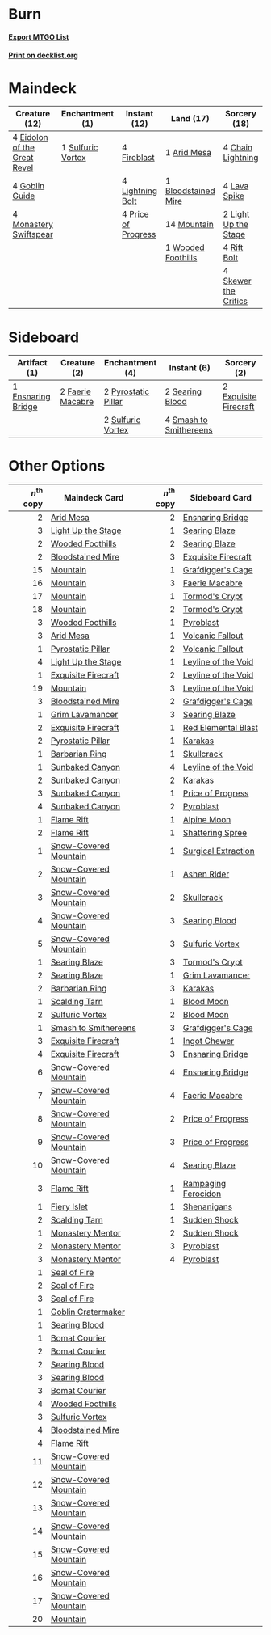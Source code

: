 # Burn

#### [Export MTGO List](../collection/Burn/Burn.txt)
#### [Print on decklist.org](http://decklist.org/?deckmain=1%09Arid%20Mesa%0A1%09Bloodstained%20Mire%0A4%09Chain%20Lightning%0A4%09Eidolon%20of%20the%20Great%20Revel%0A4%09Fireblast%0A4%09Goblin%20Guide%0A4%09Lava%20Spike%0A2%09Light%20Up%20the%20Stage%0A4%09Lightning%20Bolt%0A4%09Monastery%20Swiftspear%0A14%09Mountain%0A4%09Price%20of%20Progress%0A4%09Rift%20Bolt%0A4%09Skewer%20the%20Critics%0A1%09Sulfuric%20Vortex%0A1%09Wooded%20Foothills&deckside=1%09Ensnaring%20Bridge%0A2%09Exquisite%20Firecraft%0A2%09Faerie%20Macabre%0A2%09Pyrostatic%20Pillar%0A2%09Searing%20Blood%0A4%09Smash%20to%20Smithereens%0A2%09Sulfuric%20Vortex)
# Maindeck

|                                             Creature (12)                                             |                                      Enchantment (1)                                       |                                         Instant (12)                                         |                                          Land (17)                                           |                                         Sorcery (18)                                          |
|-------------------------------------------------------------------------------------------------------|--------------------------------------------------------------------------------------------|----------------------------------------------------------------------------------------------|----------------------------------------------------------------------------------------------|-----------------------------------------------------------------------------------------------|
|4 [Eidolon of the Great Revel](http://gatherer.wizards.com/Pages/Card/Details.aspx?multiverseid=442117)|1 [Sulfuric Vortex](http://gatherer.wizards.com/Pages/Card/Details.aspx?multiverseid=382379)|4 [Fireblast](http://gatherer.wizards.com/Pages/Card/Details.aspx?multiverseid=189239)        |1 [Arid Mesa](http://gatherer.wizards.com/Pages/Card/Details.aspx?multiverseid=405092)        |4 [Chain Lightning](http://gatherer.wizards.com/Pages/Card/Details.aspx?multiverseid=446139)   |
|4 [Goblin Guide](http://gatherer.wizards.com/Pages/Card/Details.aspx?multiverseid=425921)              |                                                                                            |4 [Lightning Bolt](http://gatherer.wizards.com/Pages/Card/Details.aspx?multiverseid=806)      |1 [Bloodstained Mire](http://gatherer.wizards.com/Pages/Card/Details.aspx?multiverseid=405094)|4 [Lava Spike](http://gatherer.wizards.com/Pages/Card/Details.aspx?multiverseid=79084)         |
|4 [Monastery Swiftspear](http://gatherer.wizards.com/Pages/Card/Details.aspx?multiverseid=438706)      |                                                                                            |4 [Price of Progress](http://gatherer.wizards.com/Pages/Card/Details.aspx?multiverseid=413683)|14 [Mountain](http://gatherer.wizards.com/Pages/Card/Details.aspx?multiverseid=439859)        |2 [Light Up the Stage](http://gatherer.wizards.com/Pages/Card/Details.aspx?multiverseid=457251)|
|                                                                                                       |                                                                                            |                                                                                              |1 [Wooded Foothills](http://gatherer.wizards.com/Pages/Card/Details.aspx?multiverseid=405116) |4 [Rift Bolt](http://gatherer.wizards.com/Pages/Card/Details.aspx?multiverseid=426589)         |
|                                                                                                       |                                                                                            |                                                                                              |                                                                                              |4 [Skewer the Critics](http://gatherer.wizards.com/Pages/Card/Details.aspx?multiverseid=457259)|


# Sideboard

|                                        Artifact (1)                                        |                                       Creature (2)                                        |                                       Enchantment (4)                                       |                                           Instant (6)                                           |                                          Sorcery (2)                                           |
|--------------------------------------------------------------------------------------------|-------------------------------------------------------------------------------------------|---------------------------------------------------------------------------------------------|-------------------------------------------------------------------------------------------------|------------------------------------------------------------------------------------------------|
|1 [Ensnaring Bridge](http://gatherer.wizards.com/Pages/Card/Details.aspx?multiverseid=15866)|2 [Faerie Macabre](http://gatherer.wizards.com/Pages/Card/Details.aspx?multiverseid=201822)|2 [Pyrostatic Pillar](http://gatherer.wizards.com/Pages/Card/Details.aspx?multiverseid=44290)|2 [Searing Blood](http://gatherer.wizards.com/Pages/Card/Details.aspx?multiverseid=378483)       |2 [Exquisite Firecraft](http://gatherer.wizards.com/Pages/Card/Details.aspx?multiverseid=398513)|
|                                                                                            |                                                                                           |2 [Sulfuric Vortex](http://gatherer.wizards.com/Pages/Card/Details.aspx?multiverseid=382379) |4 [Smash to Smithereens](http://gatherer.wizards.com/Pages/Card/Details.aspx?multiverseid=397795)|                                                                                                |


# Other Options

|*n*<sup>th</sup> copy|                                         Maindeck Card                                          |*n*<sup>th</sup> copy|                                        Sideboard Card                                        |
|--------------------:|------------------------------------------------------------------------------------------------|--------------------:|----------------------------------------------------------------------------------------------|
|                    2|[Arid Mesa](http://gatherer.wizards.com/Pages/Card/Details.aspx?multiverseid=405092)            |                    2|[Ensnaring Bridge](http://gatherer.wizards.com/Pages/Card/Details.aspx?multiverseid=15866)    |
|                    3|[Light Up the Stage](http://gatherer.wizards.com/Pages/Card/Details.aspx?multiverseid=457251)   |                    1|[Searing Blaze](http://gatherer.wizards.com/Pages/Card/Details.aspx?multiverseid=270873)      |
|                    2|[Wooded Foothills](http://gatherer.wizards.com/Pages/Card/Details.aspx?multiverseid=405116)     |                    2|[Searing Blaze](http://gatherer.wizards.com/Pages/Card/Details.aspx?multiverseid=270873)      |
|                    2|[Bloodstained Mire](http://gatherer.wizards.com/Pages/Card/Details.aspx?multiverseid=405094)    |                    3|[Exquisite Firecraft](http://gatherer.wizards.com/Pages/Card/Details.aspx?multiverseid=398513)|
|                   15|[Mountain](http://gatherer.wizards.com/Pages/Card/Details.aspx?multiverseid=439859)             |                    1|[Grafdigger's Cage](http://gatherer.wizards.com/Pages/Card/Details.aspx?multiverseid=278452)  |
|                   16|[Mountain](http://gatherer.wizards.com/Pages/Card/Details.aspx?multiverseid=439859)             |                    3|[Faerie Macabre](http://gatherer.wizards.com/Pages/Card/Details.aspx?multiverseid=201822)     |
|                   17|[Mountain](http://gatherer.wizards.com/Pages/Card/Details.aspx?multiverseid=439859)             |                    1|[Tormod's Crypt](http://gatherer.wizards.com/Pages/Card/Details.aspx?multiverseid=389723)     |
|                   18|[Mountain](http://gatherer.wizards.com/Pages/Card/Details.aspx?multiverseid=439859)             |                    2|[Tormod's Crypt](http://gatherer.wizards.com/Pages/Card/Details.aspx?multiverseid=389723)     |
|                    3|[Wooded Foothills](http://gatherer.wizards.com/Pages/Card/Details.aspx?multiverseid=405116)     |                    1|[Pyroblast](http://gatherer.wizards.com/Pages/Card/Details.aspx?multiverseid=4083)            |
|                    3|[Arid Mesa](http://gatherer.wizards.com/Pages/Card/Details.aspx?multiverseid=405092)            |                    1|[Volcanic Fallout](http://gatherer.wizards.com/Pages/Card/Details.aspx?multiverseid=220512)   |
|                    1|[Pyrostatic Pillar](http://gatherer.wizards.com/Pages/Card/Details.aspx?multiverseid=44290)     |                    2|[Volcanic Fallout](http://gatherer.wizards.com/Pages/Card/Details.aspx?multiverseid=220512)   |
|                    4|[Light Up the Stage](http://gatherer.wizards.com/Pages/Card/Details.aspx?multiverseid=457251)   |                    1|[Leyline of the Void](http://gatherer.wizards.com/Pages/Card/Details.aspx?multiverseid=107682)|
|                    1|[Exquisite Firecraft](http://gatherer.wizards.com/Pages/Card/Details.aspx?multiverseid=398513)  |                    2|[Leyline of the Void](http://gatherer.wizards.com/Pages/Card/Details.aspx?multiverseid=107682)|
|                   19|[Mountain](http://gatherer.wizards.com/Pages/Card/Details.aspx?multiverseid=439859)             |                    3|[Leyline of the Void](http://gatherer.wizards.com/Pages/Card/Details.aspx?multiverseid=107682)|
|                    3|[Bloodstained Mire](http://gatherer.wizards.com/Pages/Card/Details.aspx?multiverseid=405094)    |                    2|[Grafdigger's Cage](http://gatherer.wizards.com/Pages/Card/Details.aspx?multiverseid=278452)  |
|                    1|[Grim Lavamancer](http://gatherer.wizards.com/Pages/Card/Details.aspx?multiverseid=430589)      |                    3|[Searing Blaze](http://gatherer.wizards.com/Pages/Card/Details.aspx?multiverseid=270873)      |
|                    2|[Exquisite Firecraft](http://gatherer.wizards.com/Pages/Card/Details.aspx?multiverseid=398513)  |                    1|[Red Elemental Blast](http://gatherer.wizards.com/Pages/Card/Details.aspx?multiverseid=814)   |
|                    2|[Pyrostatic Pillar](http://gatherer.wizards.com/Pages/Card/Details.aspx?multiverseid=44290)     |                    1|[Karakas](http://gatherer.wizards.com/Pages/Card/Details.aspx?multiverseid=413782)            |
|                    1|[Barbarian Ring](http://gatherer.wizards.com/Pages/Card/Details.aspx?multiverseid=29906)        |                    1|[Skullcrack](http://gatherer.wizards.com/Pages/Card/Details.aspx?multiverseid=366238)         |
|                    1|[Sunbaked Canyon](http://gatherer.wizards.com/Pages/Card/Details.aspx?multiverseid=464196)      |                    4|[Leyline of the Void](http://gatherer.wizards.com/Pages/Card/Details.aspx?multiverseid=107682)|
|                    2|[Sunbaked Canyon](http://gatherer.wizards.com/Pages/Card/Details.aspx?multiverseid=464196)      |                    2|[Karakas](http://gatherer.wizards.com/Pages/Card/Details.aspx?multiverseid=413782)            |
|                    3|[Sunbaked Canyon](http://gatherer.wizards.com/Pages/Card/Details.aspx?multiverseid=464196)      |                    1|[Price of Progress](http://gatherer.wizards.com/Pages/Card/Details.aspx?multiverseid=413683)  |
|                    4|[Sunbaked Canyon](http://gatherer.wizards.com/Pages/Card/Details.aspx?multiverseid=464196)      |                    2|[Pyroblast](http://gatherer.wizards.com/Pages/Card/Details.aspx?multiverseid=4083)            |
|                    1|[Flame Rift](http://gatherer.wizards.com/Pages/Card/Details.aspx?multiverseid=22290)            |                    1|[Alpine Moon](http://gatherer.wizards.com/Pages/Card/Details.aspx?multiverseid=447264)        |
|                    2|[Flame Rift](http://gatherer.wizards.com/Pages/Card/Details.aspx?multiverseid=22290)            |                    1|[Shattering Spree](http://gatherer.wizards.com/Pages/Card/Details.aspx?multiverseid=456224)   |
|                    1|[Snow-Covered Mountain](http://gatherer.wizards.com/Pages/Card/Details.aspx?multiverseid=121233)|                    1|[Surgical Extraction](http://gatherer.wizards.com/Pages/Card/Details.aspx?multiverseid=397706)|
|                    2|[Snow-Covered Mountain](http://gatherer.wizards.com/Pages/Card/Details.aspx?multiverseid=121233)|                    1|[Ashen Rider](http://gatherer.wizards.com/Pages/Card/Details.aspx?multiverseid=373689)        |
|                    3|[Snow-Covered Mountain](http://gatherer.wizards.com/Pages/Card/Details.aspx?multiverseid=121233)|                    2|[Skullcrack](http://gatherer.wizards.com/Pages/Card/Details.aspx?multiverseid=366238)         |
|                    4|[Snow-Covered Mountain](http://gatherer.wizards.com/Pages/Card/Details.aspx?multiverseid=121233)|                    3|[Searing Blood](http://gatherer.wizards.com/Pages/Card/Details.aspx?multiverseid=378483)      |
|                    5|[Snow-Covered Mountain](http://gatherer.wizards.com/Pages/Card/Details.aspx?multiverseid=121233)|                    3|[Sulfuric Vortex](http://gatherer.wizards.com/Pages/Card/Details.aspx?multiverseid=382379)    |
|                    1|[Searing Blaze](http://gatherer.wizards.com/Pages/Card/Details.aspx?multiverseid=270873)        |                    3|[Tormod's Crypt](http://gatherer.wizards.com/Pages/Card/Details.aspx?multiverseid=389723)     |
|                    2|[Searing Blaze](http://gatherer.wizards.com/Pages/Card/Details.aspx?multiverseid=270873)        |                    1|[Grim Lavamancer](http://gatherer.wizards.com/Pages/Card/Details.aspx?multiverseid=430589)    |
|                    2|[Barbarian Ring](http://gatherer.wizards.com/Pages/Card/Details.aspx?multiverseid=29906)        |                    3|[Karakas](http://gatherer.wizards.com/Pages/Card/Details.aspx?multiverseid=413782)            |
|                    1|[Scalding Tarn](http://gatherer.wizards.com/Pages/Card/Details.aspx?multiverseid=405107)        |                    1|[Blood Moon](http://gatherer.wizards.com/Pages/Card/Details.aspx?multiverseid=45386)          |
|                    2|[Sulfuric Vortex](http://gatherer.wizards.com/Pages/Card/Details.aspx?multiverseid=382379)      |                    2|[Blood Moon](http://gatherer.wizards.com/Pages/Card/Details.aspx?multiverseid=45386)          |
|                    1|[Smash to Smithereens](http://gatherer.wizards.com/Pages/Card/Details.aspx?multiverseid=397795) |                    3|[Grafdigger's Cage](http://gatherer.wizards.com/Pages/Card/Details.aspx?multiverseid=278452)  |
|                    3|[Exquisite Firecraft](http://gatherer.wizards.com/Pages/Card/Details.aspx?multiverseid=398513)  |                    1|[Ingot Chewer](http://gatherer.wizards.com/Pages/Card/Details.aspx?multiverseid=389558)       |
|                    4|[Exquisite Firecraft](http://gatherer.wizards.com/Pages/Card/Details.aspx?multiverseid=398513)  |                    3|[Ensnaring Bridge](http://gatherer.wizards.com/Pages/Card/Details.aspx?multiverseid=15866)    |
|                    6|[Snow-Covered Mountain](http://gatherer.wizards.com/Pages/Card/Details.aspx?multiverseid=121233)|                    4|[Ensnaring Bridge](http://gatherer.wizards.com/Pages/Card/Details.aspx?multiverseid=15866)    |
|                    7|[Snow-Covered Mountain](http://gatherer.wizards.com/Pages/Card/Details.aspx?multiverseid=121233)|                    4|[Faerie Macabre](http://gatherer.wizards.com/Pages/Card/Details.aspx?multiverseid=201822)     |
|                    8|[Snow-Covered Mountain](http://gatherer.wizards.com/Pages/Card/Details.aspx?multiverseid=121233)|                    2|[Price of Progress](http://gatherer.wizards.com/Pages/Card/Details.aspx?multiverseid=413683)  |
|                    9|[Snow-Covered Mountain](http://gatherer.wizards.com/Pages/Card/Details.aspx?multiverseid=121233)|                    3|[Price of Progress](http://gatherer.wizards.com/Pages/Card/Details.aspx?multiverseid=413683)  |
|                   10|[Snow-Covered Mountain](http://gatherer.wizards.com/Pages/Card/Details.aspx?multiverseid=121233)|                    4|[Searing Blaze](http://gatherer.wizards.com/Pages/Card/Details.aspx?multiverseid=270873)      |
|                    3|[Flame Rift](http://gatherer.wizards.com/Pages/Card/Details.aspx?multiverseid=22290)            |                    1|[Rampaging Ferocidon](http://gatherer.wizards.com/Pages/Card/Details.aspx?multiverseid=435308)|
|                    1|[Fiery Islet](http://gatherer.wizards.com/Pages/Card/Details.aspx?multiverseid=464187)          |                    1|[Shenanigans](http://gatherer.wizards.com/Pages/Card/Details.aspx?multiverseid=464095)        |
|                    2|[Scalding Tarn](http://gatherer.wizards.com/Pages/Card/Details.aspx?multiverseid=405107)        |                    1|[Sudden Shock](http://gatherer.wizards.com/Pages/Card/Details.aspx?multiverseid=370388)       |
|                    1|[Monastery Mentor](http://gatherer.wizards.com/Pages/Card/Details.aspx?multiverseid=391883)     |                    2|[Sudden Shock](http://gatherer.wizards.com/Pages/Card/Details.aspx?multiverseid=370388)       |
|                    2|[Monastery Mentor](http://gatherer.wizards.com/Pages/Card/Details.aspx?multiverseid=391883)     |                    3|[Pyroblast](http://gatherer.wizards.com/Pages/Card/Details.aspx?multiverseid=4083)            |
|                    3|[Monastery Mentor](http://gatherer.wizards.com/Pages/Card/Details.aspx?multiverseid=391883)     |                    4|[Pyroblast](http://gatherer.wizards.com/Pages/Card/Details.aspx?multiverseid=4083)            |
|                    1|[Seal of Fire](http://gatherer.wizards.com/Pages/Card/Details.aspx?multiverseid=185817)         |                     |                                                                                              |
|                    2|[Seal of Fire](http://gatherer.wizards.com/Pages/Card/Details.aspx?multiverseid=185817)         |                     |                                                                                              |
|                    3|[Seal of Fire](http://gatherer.wizards.com/Pages/Card/Details.aspx?multiverseid=185817)         |                     |                                                                                              |
|                    1|[Goblin Cratermaker](http://gatherer.wizards.com/Pages/Card/Details.aspx?multiverseid=452853)   |                     |                                                                                              |
|                    1|[Searing Blood](http://gatherer.wizards.com/Pages/Card/Details.aspx?multiverseid=378483)        |                     |                                                                                              |
|                    1|[Bomat Courier](http://gatherer.wizards.com/Pages/Card/Details.aspx?multiverseid=417772)        |                     |                                                                                              |
|                    2|[Bomat Courier](http://gatherer.wizards.com/Pages/Card/Details.aspx?multiverseid=417772)        |                     |                                                                                              |
|                    2|[Searing Blood](http://gatherer.wizards.com/Pages/Card/Details.aspx?multiverseid=378483)        |                     |                                                                                              |
|                    3|[Searing Blood](http://gatherer.wizards.com/Pages/Card/Details.aspx?multiverseid=378483)        |                     |                                                                                              |
|                    3|[Bomat Courier](http://gatherer.wizards.com/Pages/Card/Details.aspx?multiverseid=417772)        |                     |                                                                                              |
|                    4|[Wooded Foothills](http://gatherer.wizards.com/Pages/Card/Details.aspx?multiverseid=405116)     |                     |                                                                                              |
|                    3|[Sulfuric Vortex](http://gatherer.wizards.com/Pages/Card/Details.aspx?multiverseid=382379)      |                     |                                                                                              |
|                    4|[Bloodstained Mire](http://gatherer.wizards.com/Pages/Card/Details.aspx?multiverseid=405094)    |                     |                                                                                              |
|                    4|[Flame Rift](http://gatherer.wizards.com/Pages/Card/Details.aspx?multiverseid=22290)            |                     |                                                                                              |
|                   11|[Snow-Covered Mountain](http://gatherer.wizards.com/Pages/Card/Details.aspx?multiverseid=121233)|                     |                                                                                              |
|                   12|[Snow-Covered Mountain](http://gatherer.wizards.com/Pages/Card/Details.aspx?multiverseid=121233)|                     |                                                                                              |
|                   13|[Snow-Covered Mountain](http://gatherer.wizards.com/Pages/Card/Details.aspx?multiverseid=121233)|                     |                                                                                              |
|                   14|[Snow-Covered Mountain](http://gatherer.wizards.com/Pages/Card/Details.aspx?multiverseid=121233)|                     |                                                                                              |
|                   15|[Snow-Covered Mountain](http://gatherer.wizards.com/Pages/Card/Details.aspx?multiverseid=121233)|                     |                                                                                              |
|                   16|[Snow-Covered Mountain](http://gatherer.wizards.com/Pages/Card/Details.aspx?multiverseid=121233)|                     |                                                                                              |
|                   17|[Snow-Covered Mountain](http://gatherer.wizards.com/Pages/Card/Details.aspx?multiverseid=121233)|                     |                                                                                              |
|                   20|[Mountain](http://gatherer.wizards.com/Pages/Card/Details.aspx?multiverseid=439859)             |                     |                                                                                              |

